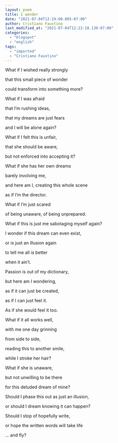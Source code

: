 ```yaml
---
layout: poem
title: I wonder
date: "2021-07-04T12:19:00.005-07:00"
author: Cristiano Faustino
last_modified_at: "2021-07-04T12:22:18.130-07:00"
categories:
  - "blogspot"
  - "english"
tags:
  - "imported"
  - "Cristiano Faustino"
---
```


<p>What if I wished really strongly</p><p>that this small piece of wonder</p><p>could transform into something more?</p><p>What if I was afraid</p><p>that I’m rushing ideas,</p><p>that my dreams are just fears</p><p>and I will be alone again?</p><p>

</p><p>What if I felt this is unfair,</p><p>that she should be aware,</p><p>but not enforced into accepting it?</p><p>What if she has her own dreams</p><p>barely involving me,</p><p>and here am I, creating this whole scene</p><p>as if I’m the director.</p><p>

</p><p>What if I’m just scared</p><p>of being unaware, of being unprepared.</p><p>What if this is just me sabotaging myself again?</p><p>I wonder if this dream can even exist,</p><p>or is just an illusion again</p><p>to tell me all is better</p><p>when it ain’t.</p><p>

</p><p>Passion is out of my dictionary,</p><p>but here am I wondering,</p><p>as if it can just be created,</p><p>as if I can just feel it.</p><p>As if she would feel it too.</p><p>

</p><p>What if it all works well,</p><p>with me one day grinning</p><p>from side to side,</p><p>reading this to another smile,</p><p>while I stroke her hair?</p><p>What if she is unaware,</p><p>but not unwilling to be there</p><p>for this deluded dream of mine?</p><p>

</p><p>Should I phase this out as just an illusion,</p><p>or should I dream knowing it can happen?</p><p>Should I stop of hopefully write,</p><p>or hope the written words will take life</p><p>... and fly?</p>